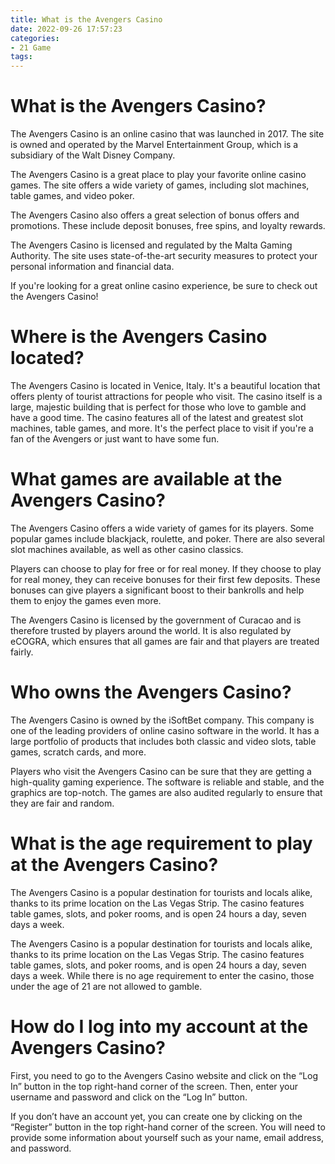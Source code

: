 ```yaml
---
title: What is the Avengers Casino
date: 2022-09-26 17:57:23
categories:
- 21 Game
tags:
---
```



#  What is the Avengers Casino?

The Avengers Casino is an online casino that was launched in 2017. The site is owned and operated by the Marvel Entertainment Group, which is a subsidiary of the Walt Disney Company.

The Avengers Casino is a great place to play your favorite online casino games. The site offers a wide variety of games, including slot machines, table games, and video poker.

The Avengers Casino also offers a great selection of bonus offers and promotions. These include deposit bonuses, free spins, and loyalty rewards.

The Avengers Casino is licensed and regulated by the Malta Gaming Authority. The site uses state-of-the-art security measures to protect your personal information and financial data.

If you're looking for a great online casino experience, be sure to check out the Avengers Casino!

#  Where is the Avengers Casino located?

The Avengers Casino is located in Venice, Italy. It's a beautiful location that offers plenty of tourist attractions for people who visit. The casino itself is a large, majestic building that is perfect for those who love to gamble and have a good time. The casino features all of the latest and greatest slot machines, table games, and more. It's the perfect place to visit if you're a fan of the Avengers or just want to have some fun.

#  What games are available at the Avengers Casino?

The Avengers Casino offers a wide variety of games for its players. Some popular games include blackjack, roulette, and poker. There are also several slot machines available, as well as other casino classics.

Players can choose to play for free or for real money. If they choose to play for real money, they can receive bonuses for their first few deposits. These bonuses can give players a significant boost to their bankrolls and help them to enjoy the games even more.

The Avengers Casino is licensed by the government of Curacao and is therefore trusted by players around the world. It is also regulated by eCOGRA, which ensures that all games are fair and that players are treated fairly.

# Who owns the Avengers Casino?

The Avengers Casino is owned by the iSoftBet company. This company is one of the leading providers of online casino software in the world. It has a large portfolio of products that includes both classic and video slots, table games, scratch cards, and more.

 Players who visit the Avengers Casino can be sure that they are getting a high-quality gaming experience. The software is reliable and stable, and the graphics are top-notch. The games are also audited regularly to ensure that they are fair and random.

#  What is the age requirement to play at the Avengers Casino?

The Avengers Casino is a popular destination for tourists and locals alike, thanks to its prime location on the Las Vegas Strip. The casino features table games, slots, and poker rooms, and is open 24 hours a day, seven days a week.

The Avengers Casino is a popular destination for tourists and locals alike, thanks to its prime location on the Las Vegas Strip. The casino features table games, slots, and poker rooms, and is open 24 hours a day, seven days a week. While there is no age requirement to enter the casino, those under the age of 21 are not allowed to gamble.

#  How do I log into my account at the Avengers Casino?

First, you need to go to the Avengers Casino website and click on the “Log In” button in the top right-hand corner of the screen. Then, enter your username and password and click on the “Log In” button.

If you don’t have an account yet, you can create one by clicking on the “Register” button in the top right-hand corner of the screen. You will need to provide some information about yourself such as your name, email address, and password.